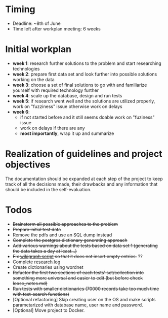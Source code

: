 # Timing

* Deadline: ~8th of June
* Time left after workplan meeting: 6 weeks

# Initial workplan

* __week 1__: research further solutions to the problem and start researching technologies
* __week 2__: prepare first data set and look further into possible solutions working on the data
* __week 3__: choose a set of final solutions to go with and familiarize yourself with required technology further
* __week 4__: scale up the database, design and run tests
* __week 5__: if research went well and the solutions are utilized properly, work on "fuzziness" issue otherwise work on delays
* __week 6__: 
	* if not started before and it still seems doable work on "fuziness" issue
	* work on delays if there are any
	* __most importantly__, wrap it up and summarize

# Realization of guidelines and project objectives

The documentation should be expanded at each step of the project to keep track of all the decisions made, their drawbacks and any information that should be included in the self-evaluation.

# Todos

* ~~Brainstorm all possible approaches to the problem~~
* ~~Prepare initial test data~~
* Remove the pdfs and use an SQL dump instead
* ~~Complete the postgres dictionary generating approach~~
* ~~Add various warnings about the tests based on data set 1 (generating the data takes a day at least...)~~
* ~~Fix [wikigraph script](setup/dictionaries/wikigraph.py) so that it does not insert empty entries.~~ ??
* Complete [research log](research/research_log.md)
* Create dictionaries using wordnet
* ~~Refactor the first two sections of each tests' set/collection into something more universal and easier to edit (but before check loose_notes.md)~~
* ~~Run tests with smaller dictionaries (70000 records take too much time with text-search functions)~~
* \[Optional refactoring] Skip creating user on the OS and make scripts parametarized with database name, user name and password.
* \[Optional] Move project to Docker. 